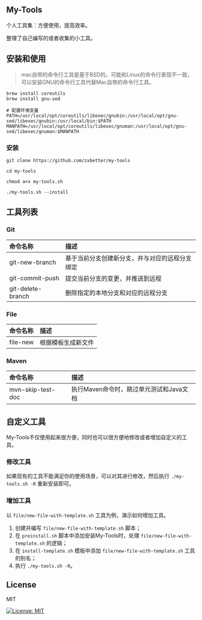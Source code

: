 ## My-Tools

个人工具集：方便使用，提高效率。

整理了自己编写的或者收集的小工具。

## 安装和使用

> mac自带的命令行工具是基于BSD的，可能和Linux的命令行表现不一致，可以安装GNU的命令行工具代替Mac自带的命令行工具。

```shell
brew install coreutils
brew install gnu-sed

# 配置环境变量
PATH=/usr/local/opt/coreutils/libexec/gnubin:/usr/local/opt/gnu-sed/libexec/gnubin:/usr/local/bin:$PATH
MANPATH=/usr/local/opt/coreutils/libexec/gnuman:/usr/local/opt/gnu-sed/libexec/gnuman:$MANPATH
```

### 安装

```shell
git clone https://github.com/zxbetter/my-tools

cd my-tools

chmod a+x my-tools.sh

./my-tools.sh --install
```

## 工具列表

### Git

| 命令名称           | 描述                                     |
| :---------------- | :--------------------------------------- |
| git-new-branch    | 基于当前分支创建新分支，并与对应的远程分支绑定   |
| git-commit-push   | 提交当前分支的变更，并推送到远程               |
| git-delete-branch | 删除指定的本地分支和对应的远程分支             |

### File

| 命令名称   | 描述            |
| :------- | :-------------- |
| file-new | 根据模板生成新文件 |

### Maven

| 命令名称           | 描述                                     |
| :------           | :--------------------------------------- |
| mvn-skip-test-doc | 执行Maven命令时，跳过单元测试和Java文档      |

## 自定义工具

My-Tools不仅使用起来很方便，同时也可以很方便地修改或者增加自定义的工具。

### 修改工具

如果现有的工具不能满足你的使用场景，可以对其进行修改，然后执行 `./my-tools.sh -R` 重新安装即可。

### 增加工具

以 `file/new-file-with-template.sh` 工具为例，演示如何增加工具。

1. 创建并编写 `file/new-file-with-template.sh` 脚本；
2. 在 `preinstall.sh` 脚本中添加安装My-Tools时，处理 `file/new-file-with-template.sh` 的逻辑；
3. 在 `install-template.sh` 模板中添加 `file/new-file-with-template.sh` 工具的别名；
4. 执行 `./my-tools.sh -R`。

## License

MIT

[![License: MIT](https://img.shields.io/badge/License-MIT-yellow.svg)](https://opensource.org/licenses/MIT)
